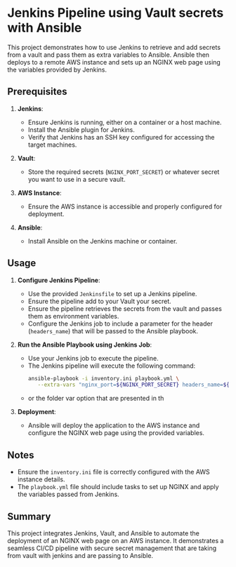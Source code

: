 # Jenkins Pipeline using Vault secrets with Ansible

This project demonstrates how to use Jenkins to retrieve and add secrets from a vault and pass them as extra variables to Ansible. Ansible then deploys to a remote AWS instance and sets up an NGINX web page using the variables provided by Jenkins.

## Prerequisites

1. **Jenkins**:
    - Ensure Jenkins is running, either on a container or a host machine.
    - Install the Ansible plugin for Jenkins.
    - Verify that Jenkins has an SSH key configured for accessing the target machines.

2. **Vault**:
    - Store the required secrets (`NGINX_PORT_SECRET`) or whatever secret you want to use in a secure vault.

3. **AWS Instance**:
    - Ensure the AWS instance is accessible and properly configured for deployment.

4. **Ansible**:
    - Install Ansible on the Jenkins machine or container.

## Usage

1. **Configure Jenkins Pipeline**:
    - Use the provided `Jenkinsfile` to set up a Jenkins pipeline.
    - Ensure the pipeline add to your Vault your secret.
    - Ensure the pipeline retrieves the secrets from the vault and passes them as environment variables.
    - Configure the Jenkins job to include a parameter for the header (`headers_name`) that will be passed to the Ansible playbook.

2. **Run the Ansible Playbook using Jenkins Job**:
    - Use your Jenkins job to execute the pipeline.
    - The Jenkins pipeline will execute the following command:
      ```bash
      ansible-playbook -i inventory.ini playbook.yml \
         --extra-vars "nginx_port=${NGINX_PORT_SECRET} headers_name=${NGINX_HEADERS_SECRET} jenkins_build_number=${JENKINS_BUILD_NUMBER}"
      ```
    - or the folder var option that are presented in th

3. **Deployment**:
    - Ansible will deploy the application to the AWS instance and configure the NGINX web page using the provided variables.

## Notes

- Ensure the `inventory.ini` file is correctly configured with the AWS instance details.
- The `playbook.yml` file should include tasks to set up NGINX and apply the variables passed from Jenkins.

## Summary

This project integrates Jenkins, Vault, and Ansible to automate the deployment of an NGINX web page on an AWS instance. It demonstrates a seamless CI/CD pipeline with secure secret management that are taking from vault with jenkins and are passing to Ansible.